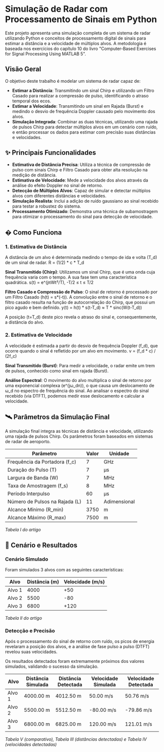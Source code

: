 # Simulação de Radar com Processamento de Sinais em Python

Este projeto apresenta uma simulação completa de um sistema de radar utilizando Python e conceitos de processamento digital de sinais para estimar a distância e a velocidade de múltiplos alvos. A metodologia é baseada nos exercícios do capítulo 10 do livro "Computer-Based Exercises for Signal Processing Using MATLAB 5".

## Visão Geral

O objetivo deste trabalho é modelar um sistema de radar capaz de:

- **Estimar a Distância**: Transmitindo um sinal Chirp e utilizando um Filtro Casado para realizar a compressão de pulso, identificando o atraso temporal dos ecos.
- **Estimar a Velocidade**: Transmitindo um sinal em Rajada (Burst) e medindo o desvio de frequência Doppler causado pelo movimento dos alvos.
- **Simulação Integrada**: Combinar as duas técnicas, utilizando uma rajada de pulsos Chirp para detectar múltiplos alvos em um cenário com ruído, e então processar os dados para estimar com precisão suas distâncias e velocidades.

## ✨ Principais Funcionalidades

- **Estimativa de Distância Precisa**: Utiliza a técnica de compressão de pulso com sinais Chirp e Filtro Casado para obter alta resolução na medição de distância.
- **Estimativa de Velocidade**: Mede a velocidade dos alvos através da análise do efeito Doppler no sinal de retorno.
- **Detecção de Múltiplos Alvos**: Capaz de simular e detectar múltiplos alvos com diferentes distâncias e velocidades.
- **Simulação Realista**: Inclui a adição de ruído gaussiano ao sinal recebido para testar a robustez do sistema.
- **Processamento Otimizado**: Demonstra uma técnica de subamostragem para otimizar o processamento do sinal para detecção de velocidade.

## � Como Funciona

### 1. Estimativa de Distância

A distância de um alvo é determinada medindo o tempo de ida e volta (T_d) de um sinal de radar.
R = (1/2) * c * T_d


**Sinal Transmitido (Chirp)**: Utilizamos um sinal Chirp, que é uma onda cuja frequência varia com o tempo. A sua fase tem uma característica quadrática.
s(t) = e^(jπWt²/T), -T/2 ≤ t ≤ T/2


**Filtro Casado e Compressão de Pulso**: O sinal de retorno é processado por um Filtro Casado (h(t) = s*(-t)). A convolução entre o sinal de retorno e o filtro casado resulta na função de autocorrelação do Chirp, que possui um pico agudo e bem definido.
y(t) = h(t) * s(t-T_d) ≈ T * sinc(W(t-T_d))

A posição (t=T_d) deste pico revela o atraso do sinal e, consequentemente, a distância do alvo.

### 2. Estimativa de Velocidade

A velocidade é estimada a partir do desvio de frequência Doppler (f_d), que ocorre quando o sinal é refletido por um alvo em movimento.
v = (f_d * c) / (2f_c)


**Sinal Transmitido (Burst)**: Para medir a velocidade, o radar emite um trem de pulsos, conhecido como sinal em rajada (Burst).

**Análise Espectral**: O movimento do alvo multiplica o sinal de retorno por uma exponencial complexa (e^(jω_dn)), o que causa um deslocamento de ω_d no espectro de frequência do sinal. Ao analisar o espectro do sinal recebido (via DTFT), podemos medir esse deslocamento e calcular a velocidade.

## 🛰️ Parâmetros da Simulação Final

A simulação final integra as técnicas de distância e velocidade, utilizando uma rajada de pulsos Chirp. Os parâmetros foram baseados em sistemas de radar de aeroporto.

| Parâmetro                  | Valor | Unidade       |
|----------------------------|-------|---------------|
| Frequência da Portadora (f_c) | 7     | GHz           |
| Duração do Pulso (T)       | 7     | μs            |
| Largura de Banda (W)       | 7     | MHz           |
| Taxa de Amostragem (f_s)   | 8     | MHz           |
| Período Interpulso         | 60    | μs            |
| Número de Pulsos na Rajada (L) | 11    | Adimensional  |
| Alcance Mínimo (R_min)     | 3750  | m             |
| Alcance Máximo (R_max)     | 7500  | m             |

*Tabela I do artigo*

## 🎯 Cenário e Resultados

### Cenário Simulado

Foram simulados 3 alvos com as seguintes características:

| Alvo   | Distância (m) | Velocidade (m/s) |
|--------|---------------|------------------|
| Alvo 1 | 4000          | +50              |
| Alvo 2 | 5500          | -80              |
| Alvo 3 | 6800          | +120             |

*Tabela II do artigo*

### Detecção e Precisão

Após o processamento do sinal de retorno com ruído, os picos de energia revelaram a posição dos alvos, e a análise de fase pulso a pulso (DTFT) revelou suas velocidades.

Os resultados detectados foram extremamente próximos dos valores simulados, validando o sucesso da simulação.

| Alvo   | Distância Simulada | Distância Detectada | Velocidade Simulada | Velocidade Detectada |
|--------|--------------------|---------------------|---------------------|----------------------|
| Alvo 1 | 4000.00 m          | 4012.50 m           | 50.00 m/s           | 50.76 m/s            |
| Alvo 2 | 5500.00 m          | 5512.50 m           | -80.00 m/s          | -79.86 m/s           |
| Alvo 3 | 6800.00 m          | 6825.00 m           | 120.00 m/s          | 121.01 m/s           |

*Tabela V (comparativo), Tabela III (distâncias detectadas) e Tabela IV (velocidades detectadas)*
